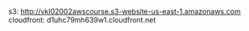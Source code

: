 s3: http://vkl02002awscourse.s3-website-us-east-1.amazonaws.com
cloudfront: d1uhc79mh639w1.cloudfront.net
